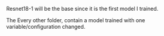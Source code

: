 Resnet18-1 will be the base since it is the first model I trained. 

The Every other folder, contain a model trained with one variable/configuration changed.
